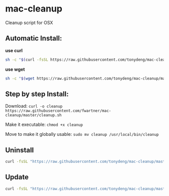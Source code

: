 # mac-cleanup
Cleanup script for OSX

## Automatic Install:

**use curl**

```bash
sh -c "$(curl -fsSL https://raw.githubusercontent.com/tonydeng/mac-cleanup/master/installer.sh)"
```

**use wget**

```bash
sh -c "$(wget https://raw.githubusercontent.com/tonydeng/mac-cleanup/master/installer.sh -O -)"
```

## Step by step Install:
Download:
`curl -o cleanup https://raw.githubusercontent.com/fwartner/mac-cleanup/master/cleanup.sh`

Make it executable:
`chmod +x cleanup`

Move to make it globally usable:
`sudo mv cleanup /usr/local/bin/cleanup`


## Uninstall

```bash
curl -fsSL "https://raw.githubusercontent.com/tonydeng/mac-cleanup/master/installer.sh" | bash -s uninstall
```

## Update

```bash
curl -fsSL "https://raw.githubusercontent.com/tonydeng/mac-cleanup/master/installer.sh" | bash -s update
```

